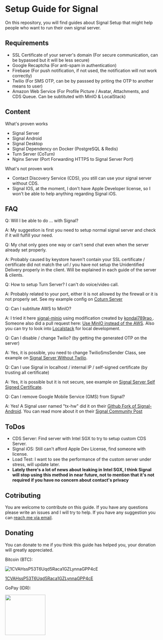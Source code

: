 # Setup Guide for Signal
On this repository, you will find guides about Signal Setup that might help people who want to run their own signal server.

## Requirements
* SSL Certificate of your server's domain (For secure communication, can be bypassed but it will be less secure)
* Google Recaptcha (For anti-spam in authentication)
* Firebase (For push notification, if not used, the notification will not work correctly)
* Twilio (For SMS OTP, can be by passsed by priting the OTP to another means to user)
* Amazon Web Service (For Profile Picture / Avatar, Attachments, and CDS Queue. Can be subtituted with MinIO & LocalStack)

## Content
What's proven works
* Signal Server
* Signal Android
* Signal Desktop
* Signal Dependency on Docker (PostgreSQL & Redis)
* Turn Server (CoTurn)
* Nginx Server (Port Forwarding HTTPS to Signal Server Port)

What's not proven work
* Contact Discovery Service (CDS), you still can use your signal server without CDS.
* Signal IOS, at the moment, I don't have Apple Developer license, so I won't be able to help anything regarding Signal iOS.

## FAQ
Q: Will I be able to do ... with Signal?

A: My suggestion is first you need to setup normal signal server and check if it will fulfill your need. 

Q: My chat only goes one way or can't send chat even when the server already set properly.

A: Probably caused by keystore haven't contain your SSL certificate / certificate did not match the url / you have not setup the Unidentified Delivery properly in the client. Will be explained in each guide of the server & clients.

Q: How to setup Turn Server? I can't do voice/video call.

A: Probably related to your port, either it is not allowed by the firewall or it is not properly set. See my example config on <a href="https://github.com/madecanggih/Setup-Guide/tree/master/coturn-server">Coturn Server<a/>

Q: Can I subtitute AWS to MinIO?

A: I tried it here <a href="https://github.com/madecanggih/Setup-Guide/tree/master/signal-minio">signal-minio</a> using modification created by <a href="https://community.signalusers.org/t/amazon-s3-component-replacement-for-text-secure-server-local-installation/5375/18">kondal789rao
</a>. Someone also did a pull request here: <a href="https://github.com/signalapp/Signal-Server/pull/76">Use MinIO instead of the AWS</a>. Also you can try to look into <a href="https://github.com/localstack/localstack">Localstack</a> for local development.

Q: Can I disable / change Twilio? (by getting the generated OTP on the server)

A: Yes, it is possible, you need to change TwilioSmsSender Class, see example on <a href="https://github.com/madecanggih/Setup-Guide/tree/master/signal-server-no-twilio">Signal Server Without Twilio</a>.

Q: Can I use Signal in localhost / internal IP / self-signed certificate (by trusting all certificate)

A: Yes, it is possible but it is not secure, see example on <a href="https://github.com/madecanggih/Setup-Guide/tree/master/signal-server-self-signed-certificate">Signal Server Self Signed Certificate</a>.

Q: Can I remove Google Mobile Service (GMS) from Signal?

A: Yes! A Signal user named "tx-hw" did it on their <a href="https://github.com/tw-hx/Signal-Android/tree/4.60.5.0-FOSS">Github Fork of Signal-Android</a>. You can read more about it on their <a href="https://community.signalusers.org/t/ive-removed-gms-from-the-signal-website-build-its-now-completely-open-source/14382">Signal Community Post</a>

## ToDos

* CDS Server: Find server with Intel SGX to try to setup custom CDS Server.
* Signal iOS: Still can't afford Apple Dev License, find someone with license.
* Load Test: I want to see the performance of the custom server under stress, will update later.
* **Lately there's a lot of news about leaking in Intel SGX, I think Signal will stop using this method in near future, not to mention that it's not required if you have no concern about contact's privacy**

## Cotributing
You are welcome to contribute on this guide. If you have any questions please write an issues and I will try to help. If you have any suggestion you can
<a href = "mailto:indrawp@protonmail.com">reach me via email</a>.

## Donating
You can donate to me if you think this guide has helped you, your donation will greatly appreciated.

Bitcoin (BTC):

![1CVAHssP53T6Uqd5Raca1GZLynnaGPP4cE](https://raw.githubusercontent.com/madecanggih/Setup-Guide/master/btc-address.gif)

<a href = "bitcoin:1CVAHssP53T6Uqd5Raca1GZLynnaGPP4cE">1CVAHssP53T6Uqd5Raca1GZLynnaGPP4cE</a>

GoPay (IDR):

<img src="https://raw.githubusercontent.com/madecanggih/Setup-Guide/master/gp-address.jpeg" width="132" />
